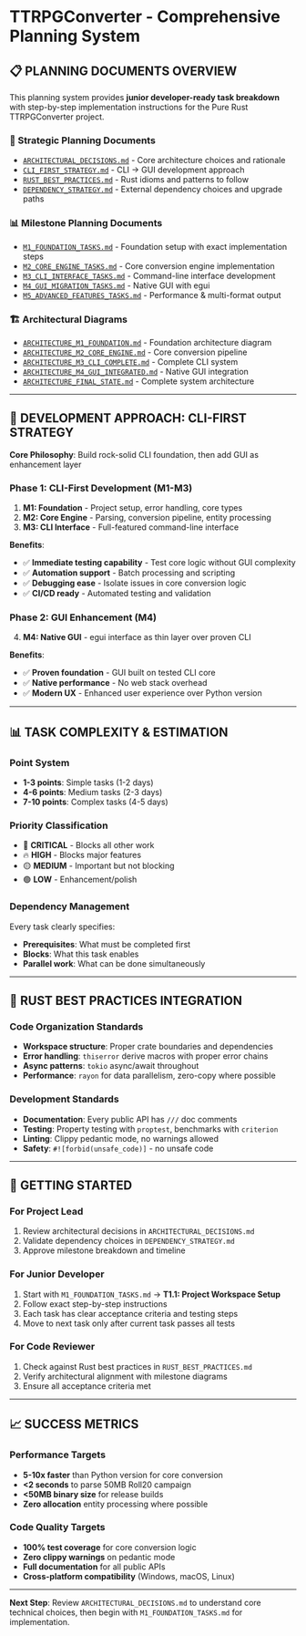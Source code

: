 # TTRPGConverter - Comprehensive Planning System

## 📋 **PLANNING DOCUMENTS OVERVIEW**

This planning system provides **junior developer-ready task breakdown** with step-by-step implementation instructions for the Pure Rust TTRPGConverter project.

### **🎯 Strategic Planning Documents**
- [`ARCHITECTURAL_DECISIONS.md`](ARCHITECTURAL_DECISIONS.md) - Core architecture choices and rationale
- [`CLI_FIRST_STRATEGY.md`](CLI_FIRST_STRATEGY.md) - CLI → GUI development approach  
- [`RUST_BEST_PRACTICES.md`](RUST_BEST_PRACTICES.md) - Rust idioms and patterns to follow
- [`DEPENDENCY_STRATEGY.md`](DEPENDENCY_STRATEGY.md) - External dependency choices and upgrade paths

### **📊 Milestone Planning Documents**
- [`M1_FOUNDATION_TASKS.md`](M1_FOUNDATION_TASKS.md) - Foundation setup with exact implementation steps
- [`M2_CORE_ENGINE_TASKS.md`](M2_CORE_ENGINE_TASKS.md) - Core conversion engine implementation  
- [`M3_CLI_INTERFACE_TASKS.md`](M3_CLI_INTERFACE_TASKS.md) - Command-line interface development
- [`M4_GUI_MIGRATION_TASKS.md`](M4_GUI_MIGRATION_TASKS.md) - Native GUI with egui
- [`M5_ADVANCED_FEATURES_TASKS.md`](M5_ADVANCED_FEATURES_TASKS.md) - Performance & multi-format output

### **🏗️ Architectural Diagrams**
- [`ARCHITECTURE_M1_FOUNDATION.md`](ARCHITECTURE_M1_FOUNDATION.md) - Foundation architecture diagram
- [`ARCHITECTURE_M2_CORE_ENGINE.md`](ARCHITECTURE_M2_CORE_ENGINE.md) - Core conversion pipeline
- [`ARCHITECTURE_M3_CLI_COMPLETE.md`](ARCHITECTURE_M3_CLI_COMPLETE.md) - Complete CLI system
- [`ARCHITECTURE_M4_GUI_INTEGRATED.md`](ARCHITECTURE_M4_GUI_INTEGRATED.md) - Native GUI integration
- [`ARCHITECTURE_FINAL_STATE.md`](ARCHITECTURE_FINAL_STATE.md) - Complete system architecture

---

## 🎯 **DEVELOPMENT APPROACH: CLI-FIRST STRATEGY**

**Core Philosophy**: Build rock-solid CLI foundation, then add GUI as enhancement layer

### **Phase 1: CLI-First Development (M1-M3)**
1. **M1: Foundation** - Project setup, error handling, core types
2. **M2: Core Engine** - Parsing, conversion pipeline, entity processing  
3. **M3: CLI Interface** - Full-featured command-line interface

**Benefits**:
- ✅ **Immediate testing capability** - Test core logic without GUI complexity
- ✅ **Automation support** - Batch processing and scripting
- ✅ **Debugging ease** - Isolate issues in core conversion logic
- ✅ **CI/CD ready** - Automated testing and validation

### **Phase 2: GUI Enhancement (M4)**  
4. **M4: Native GUI** - egui interface as thin layer over proven CLI

**Benefits**:
- ✅ **Proven foundation** - GUI built on tested CLI core
- ✅ **Native performance** - No web stack overhead
- ✅ **Modern UX** - Enhanced user experience over Python version

---

## 📊 **TASK COMPLEXITY & ESTIMATION**

### **Point System**
- **1-3 points**: Simple tasks (1-2 days)
- **4-6 points**: Medium tasks (2-3 days)  
- **7-10 points**: Complex tasks (4-5 days)

### **Priority Classification**
- 🚨 **CRITICAL** - Blocks all other work
- 🔥 **HIGH** - Blocks major features
- 🟡 **MEDIUM** - Important but not blocking
- 🟢 **LOW** - Enhancement/polish

### **Dependency Management**
Every task clearly specifies:
- **Prerequisites**: What must be completed first
- **Blocks**: What this task enables
- **Parallel work**: What can be done simultaneously

---

## 🦀 **RUST BEST PRACTICES INTEGRATION**

### **Code Organization Standards**
- **Workspace structure**: Proper crate boundaries and dependencies
- **Error handling**: `thiserror` derive macros with proper error chains
- **Async patterns**: `tokio` async/await throughout
- **Performance**: `rayon` for data parallelism, zero-copy where possible

### **Development Standards** 
- **Documentation**: Every public API has `///` doc comments
- **Testing**: Property testing with `proptest`, benchmarks with `criterion`
- **Linting**: Clippy pedantic mode, no warnings allowed
- **Safety**: `#![forbid(unsafe_code)]` - no unsafe code

---

## 🎯 **GETTING STARTED**

### **For Project Lead**
1. Review architectural decisions in `ARCHITECTURAL_DECISIONS.md`
2. Validate dependency choices in `DEPENDENCY_STRATEGY.md`
3. Approve milestone breakdown and timeline

### **For Junior Developer**
1. Start with `M1_FOUNDATION_TASKS.md` → **T1.1: Project Workspace Setup**
2. Follow exact step-by-step instructions
3. Each task has clear acceptance criteria and testing steps
4. Move to next task only after current task passes all tests

### **For Code Reviewer**
1. Check against Rust best practices in `RUST_BEST_PRACTICES.md`
2. Verify architectural alignment with milestone diagrams
3. Ensure all acceptance criteria met

---

## 📈 **SUCCESS METRICS**

### **Performance Targets**
- **5-10x faster** than Python version for core conversion
- **<2 seconds** to parse 50MB Roll20 campaign
- **<50MB binary size** for release builds
- **Zero allocation** entity processing where possible

### **Code Quality Targets**  
- **100% test coverage** for core conversion logic
- **Zero clippy warnings** on pedantic mode
- **Full documentation** for all public APIs
- **Cross-platform compatibility** (Windows, macOS, Linux)

---

**Next Step**: Review `ARCHITECTURAL_DECISIONS.md` to understand core technical choices, then begin with `M1_FOUNDATION_TASKS.md` for implementation.

